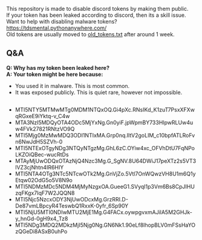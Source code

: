 This repository is made to disable discord tokens by making them public.  
If your token has been leaked according to discord, then its a skill issue.  
Want to help with disabling malware tokens? https://tdsmental.pythonanywhere.com/  
Old tokens are usually moved to [old_tokens.txt](https://github.com/tdsoperational/discord-rat-tokens/blob/main/old_tokens.txt) after around 1 week.  

## Q&A  

**Q: Why has my token been leaked here?**  
**A: Your token might be here because:**  
- You used it in malware. This is most common.  
- It was exposed publicly. This is quiet rare, however not impossible.  

## 

- MTI5NTY5MTMwMTg0MDM1NTQxOQ.Gi4pXc.RNsIKd_K1zuT7PsxXFXwqRGxeE9iYktq-v_C4w
- MTA3NzI5MDQyOTA4ODc5MjYxNg.Gn0yiF.jpWpmBY733HIpwRLUw4uw4FVk27821RNtzVO9Q
- MTI5Mjg0MzMwMDQ3ODI1NTIxMA.Grp0nq.IltV2goLIM_c10bpfATLRoFvn6NwJdH5SZVh-0
- MTI5NTExOTgyNDg3NTQyNTgzMg.GhL6zC.OYiw4xc_OFVhDtU7FqNPoLKZOiQBec-wucRtDs
- MTAyMjUwODQxOTAzNjQ4Nzc3Mg.G_SgNV.8U64DWiJ17peXTz2s5VT3lVZ3cjNhtn4IR6HIY
- MTI5NTA4OTg3NTc5NTcwOTk2Mg.GnVjZo.5Vtl7OnWQwzVH8U1m6Q1yEtqw02OdG5o5V8N9o
- MTI5NDMzMDc5NDM4MjMyNzgxOA.GueeG1.SVyqI1p3Vm6Bs8CpJIHUzqFKgx7IqF7W2JQQN8
- MTI5Njc5NzcxODY3NjUwODcxMg.GrzRRI.D-De87vmLBpcyR4TeswbQ1RxxK-0yfr_6Sp90Y
- MTI5NjU5MTI0NDIwMTU2MjE1Mg.G4FACx.oywpgvxmAJilA5M2GHJk-y_hnGd-0gH9x4_Tz8
- MTI5NDg3MDQ2MDkzMjI5Njg0Ng.GN6Nk1.90eLf8IhopBLV0mFSsHaYOzQGeDi8ASxB0uhPo